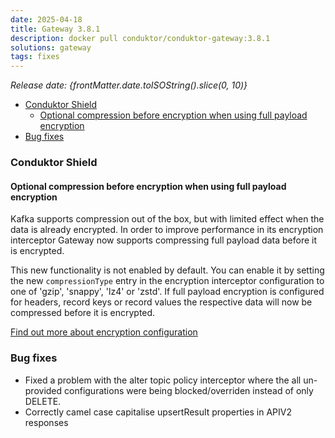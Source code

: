 ```yaml
---
date: 2025-04-18
title: Gateway 3.8.1
description: docker pull conduktor/conduktor-gateway:3.8.1
solutions: gateway
tags: fixes
---
```


*Release date: {frontMatter.date.toISOString().slice(0, 10)}*

- [Conduktor Shield](#conduktor-shield)
   - [Optional compression before encryption when using full payload encryption](#optional-compression-before-encryption-when-using-full-payload-encryption)
- [Bug fixes](#bug-fixes)

### Conduktor Shield

#### Optional compression before encryption when using full payload encryption

Kafka supports compression out of the box, but with limited effect when the data is already encrypted. In order to improve performance in its encryption interceptor Gateway now supports compressing full payload data before it is encrypted.

This new functionality is not enabled by default. You can enable it by setting the new `compressionType` entry in the encryption interceptor configuration to one of 'gzip', 'snappy', 'lz4' or 'zstd'. If full payload encryption is configured for headers, record keys or record values the respective data will now be compressed before it is encrypted.

[Find out more about encryption configuration](https://docs.conduktor.io/gateway/interceptors/data-security/encryption/encryption-configuration/#encryption-configuration---how-to-encrypt)

### Bug fixes

- Fixed a problem with the alter topic policy interceptor where the all un-provided configurations were being blocked/overriden instead of only DELETE.
- Correctly camel case capitalise upsertResult properties in APIV2 responses